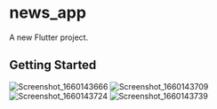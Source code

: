 # news_app

A new Flutter project.

## Getting Started

![Screenshot_1660143666](https://user-images.githubusercontent.com/62618939/183940474-403a2e08-a5ab-4028-b2f8-f68e1a4b27f1.png)
![Screenshot_1660143709](https://user-images.githubusercontent.com/62618939/183940482-6fe2960f-f5b2-458f-b963-e535df2e9f32.png)
![Screenshot_1660143724](https://user-images.githubusercontent.com/62618939/183940493-f962225e-ec9b-4ec8-8032-742f694cbce9.png)
![Screenshot_1660143739](https://user-images.githubusercontent.com/62618939/183940501-0b3d0dbc-69d0-4982-8b36-0776d0a280ad.png)
